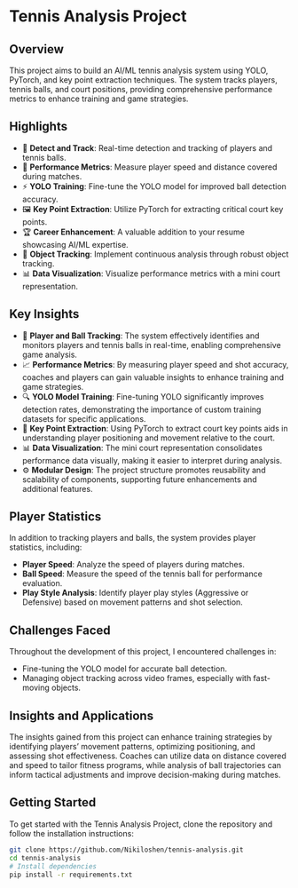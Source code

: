 # Tennis Analysis Project

## Overview
This project aims to build an AI/ML tennis analysis system using YOLO, PyTorch, and key point extraction techniques. The system tracks players, tennis balls, and court positions, providing comprehensive performance metrics to enhance training and game strategies.

## Highlights
- 🎾 **Detect and Track**: Real-time detection and tracking of players and tennis balls.
- 📏 **Performance Metrics**: Measure player speed and distance covered during matches.
- ⚡ **YOLO Training**: Fine-tune the YOLO model for improved ball detection accuracy.
- 🖼️ **Key Point Extraction**: Utilize PyTorch for extracting critical court key points.
- 🏆 **Career Enhancement**: A valuable addition to your resume showcasing AI/ML expertise.
- 🔄 **Object Tracking**: Implement continuous analysis through robust object tracking.
- 📊 **Data Visualization**: Visualize performance metrics with a mini court representation.

## Key Insights
- 🎯 **Player and Ball Tracking**: The system effectively identifies and monitors players and tennis balls in real-time, enabling comprehensive game analysis.
- 📈 **Performance Metrics**: By measuring player speed and shot accuracy, coaches and players can gain valuable insights to enhance training and game strategies.
- 🔍 **YOLO Model Training**: Fine-tuning YOLO significantly improves detection rates, demonstrating the importance of custom training datasets for specific applications.
- 🧠 **Key Point Extraction**: Using PyTorch to extract court key points aids in understanding player positioning and movement relative to the court.
- 📊 **Data Visualization**: The mini court representation consolidates performance data visually, making it easier to interpret during analysis.
- ⚙️ **Modular Design**: The project structure promotes reusability and scalability of components, supporting future enhancements and additional features.

## Player Statistics
In addition to tracking players and balls, the system provides player statistics, including:
- **Player Speed**: Analyze the speed of players during matches.
- **Ball Speed**: Measure the speed of the tennis ball for performance evaluation.
- **Play Style Analysis**: Identify player play styles (Aggressive or Defensive) based on movement patterns and shot selection.

## Challenges Faced
Throughout the development of this project, I encountered challenges in:
- Fine-tuning the YOLO model for accurate ball detection.
- Managing object tracking across video frames, especially with fast-moving objects.

## Insights and Applications
The insights gained from this project can enhance training strategies by identifying players’ movement patterns, optimizing positioning, and assessing shot effectiveness. Coaches can utilize data on distance covered and speed to tailor fitness programs, while analysis of ball trajectories can inform tactical adjustments and improve decision-making during matches.

## Getting Started
To get started with the Tennis Analysis Project, clone the repository and follow the installation instructions:

```bash
git clone https://github.com/Nikiloshen/tennis-analysis.git
cd tennis-analysis
# Install dependencies
pip install -r requirements.txt
